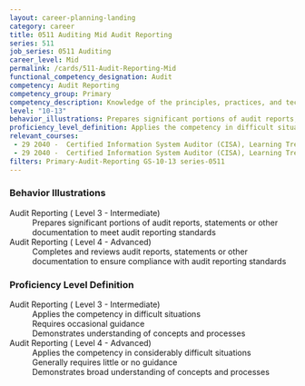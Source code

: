 ```yaml
---
layout: career-planning-landing
category: career
title: 0511 Auditing Mid Audit Reporting
series: 511
job_series: 0511 Auditing
career_level: Mid
permalink: /cards/511-Audit-Reporting-Mid
functional_competency_designation: Audit
competency: Audit Reporting
competency_group: Primary
competency_description: Knowledge of the principles, practices, and techniques used to report audit findings (criteria, condition, cause, effect, and recommendation) 
level: "10-13"
behavior_illustrations: Prepares significant portions of audit reports, statements or other documentation to meet audit reporting standards ? Completes and reviews audit reports, statements or other documentation to ensure compliance with audit reporting standards
proficiency_level_definition: Applies the competency in difficult situations ? Requires occasional guidance ? Demonstrates understanding of concepts and processes ? Applies the competency in considerably difficult situations ? Generally requires little or no guidance ? Demonstrates broad understanding of concepts and processes
relevant_courses: 
 - 29 2040 -  Certified Information System Auditor (CISA), Learning Tree, <a href="https://www.learningtree.com/courses/2040/cisa-certification-cisa-exam-prep/">https://www.learningtree.com/courses/2040/cisa-certification-cisa-exam-prep/</a>
 - 29 2040 -  Certified Information System Auditor (CISA), Learning Tree, <a href="https://www.learningtree.com/courses/2040/cisa-certification-cisa-exam-prep/">https://www.learningtree.com/courses/2040/cisa-certification-cisa-exam-prep/</a>
filters: Primary-Audit-Reporting GS-10-13 series-0511
---
```


<div class="desktop:grid-col-6 margin-y-205">
  <div class="border-top-05 bg-white padding-2 shadow-5 height-full members-hover border-1px border-gray-30 border-top-orange radius-lg">
    <h3>Behavior Illustrations</h3>
    <dl class="text-base"><dt>Audit Reporting ( Level 3 - Intermediate)</dt><dd>Prepares significant portions of audit reports, statements or other documentation to meet audit reporting standards</dd><dt>Audit Reporting ( Level 4 - Advanced)</dt><dd>Completes and reviews audit reports, statements or other documentation to ensure compliance with audit reporting standards</dd></dl>
  </div>
</div>
<div class="desktop:grid-col-6 margin-y-205">
  <div class="border-top-05 bg-white padding-2 shadow-5 height-full members-hover border-1px border-gray-30 border-top-orange radius-lg">
    <h3>Proficiency Level Definition</h3>
    <dl class="text-base"><dt>Audit Reporting ( Level 3 - Intermediate)</dt><dd>Applies the competency in difficult situations </dd><dd> Requires occasional guidance </dd><dd> Demonstrates understanding of concepts and processes</dd><dt>Audit Reporting ( Level 4 - Advanced)</dt><dd>Applies the competency in considerably difficult situations </dd><dd> Generally requires little or no guidance </dd><dd> Demonstrates broad understanding of concepts and processes</dd></dl>
  </div>
</div>